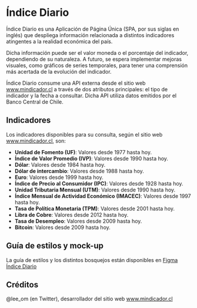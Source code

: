 # Índice Diario

Índice Diario es una Aplicación de Página Única (SPA, por sus siglas en inglés) que despliega información relacionada a distintos indicadores atingentes a la realidad económica del país. 

Dicha información puede ser el valor moneda o el porcentaje del indicador, dependiendo de su naturaleza. A futuro, se espera implementar mejoras visuales, como gráficos de series temporales, para tener una comprensión más acertada de la evolución del indicador.

Índice Diario consume una API externa desde el sitio web www.mindicador.cl a través de dos atributos principales: el tipo de indicador y la fecha a consultar. Dicha API utiliza datos emitidos por el Banco Central de Chile.

## Indicadores

Los indicadores disponibles para su consulta, según el sitio web www.mindicador.cl, son:

- **Unidad de Fomento (UF)**: Valores desde 1977   hasta hoy.
- **Índice de Valor Promedio (IVP)**: Valores desde 1990 hasta hoy.
- **Dólar**: Valores desde 1984 hasta hoy.
- **Dólar de intercambio**: Valores desde 1988 hasta hoy.
- **Euro**: Valores desde 1999  hasta hoy.
- **Índice de Precio al Consumidor (IPC)**: Valores desde 1928 hasta hoy.
- **Unidad Tributaria Mensual (UTM)**: Valores desde 1990 hasta hoy.
- **Índice Mensual de Actividad Económico (IMACEC)**: Valores desde 1997 hasta hoy.
- **Tasa de Política Monetaria (TPM)**: Valores desde 2001 hasta hoy.
- **Libra de Cobre**: Valores desde 2012 hasta hoy.
- **Tasa de Desempleo**: Valores desde 2009 hasta hoy.
- **Bitcoin**: Valores desde 2009 hasta hoy.

## Guía de estilos y mock-up

La guía de estilos y los distintos bosquejos están disponibles en [Figma Índice Diario](https://www.figma.com/file/sWJNi9pD6EHVHBTAbjNBsH/Gu%C3%ADa-de-estilos-y-mockups-%C3%8Dndice-Diario?node-id=0%3A1&t=9pHTQsqutB3gbbyh-1)

## Créditos 

@lee_om (en Twitter), desarrollador del sitio web www.mindicador.cl
